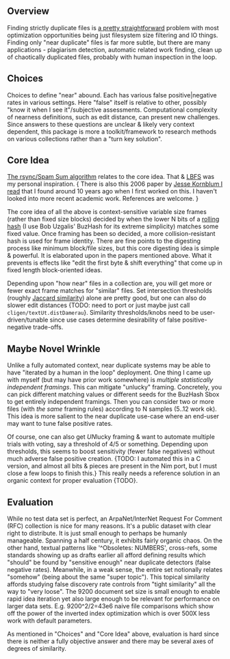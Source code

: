 Overview
--------

Finding strictly duplicate files is [a pretty
straightforward](https://github.com/c-blake/cligen/blob/master/examples/dups.nim)
problem with most optimization opportunities being just filesystem size
filtering and IO things.  Finding only "near duplicate" files is far more
subtle, but there are many applications - plagiarism detection, automatic
related work finding, clean up of chaotically duplicated files, probably with
human inspection in the loop.

Choices
-------

Choices to define "near" abound.  Each has various false positive|negative rates
in various settings.  Here "false" itself is relative to other, possibly "know
it when I see it"/subjective assessments.  Computational complexity of nearness
definitions, such as edit distance, can present new challenges.  Since answers
to these questions are unclear & likely very context dependent, this package is
more a toolkit/framework to research methods on various collections rather than
a "turn key solution".

Core Idea
---------

[The rsync/Spam Sum algorithm](https://rsync.samba.org/tech_report/) relates to
the core idea.  That & [LBFS](http://www.sosp.org/2001/papers/mazieres.pdf) was
my personal inspiration. { There is also this 2006 paper by [Jesse Kornblum I
read](https://www.sciencedirect.com/science/article/pii/S1742287606000764) that
I found around 10 years ago when I first worked on this.  I haven't looked into
more recent academic work.  References are welcome. }

The core idea of all the above is context-sensitive variable size frames (rather
than fixed size blocks) decided by when the lower N bits of a [rolling
hash](https://en.wikipedia.org/wiki/Rolling_hash) (I use Bob Uzgalis' BuzHash
for its extreme simplicity) matches some fixed value.  Once framing has been so
decided, a more collision-resistant hash is used for frame identity.  There are
fine points to the digesting process like minimum block/file sizes, but this
core digesting idea is simple & powerful.  It is elaborated upon in the papers
mentioned above.  What it prevents is effects like "edit the first byte & shift
everything" that come up in fixed length block-oriented ideas.

Depending upon "how near" files in a collection are, you will get more or fewer
exact frame matches for "similar" files.  Set intersection thresholds (roughly
[Jaccard similarity](https://en.wikipedia.org/wiki/Jaccard_index)) alone are
pretty good, but one can also do slower edit distances {TODO: need to port or
just maybe just call `cligen/textUt.distDamerau`}.  Similarity thresholds/knobs
need to be user-driven/tunable since use cases determine desirability of false
positive-negative trade-offs.

Maybe Novel Wrinkle
-------------------

Unlike a fully automated context, near duplicate systems may be able to have
"iterated by a human in the loop" deployment.  One thing I came up with myself
(but may have prior work somewhere) is *multiple statistically independent
framings*.  This can mitigate "unlucky" framing.  Concretely, you can pick
different matching values or different seeds for the BuzHash Sbox to get
entirely independent framings.  Then you can consider two or more files (with
*the same* framing rules) according to N samples (5..12 work ok).  This idea is
more salient to the near duplicate use-case where an end-user may want to tune
false positive rates.

Of course, one can also get *UN*lucky framing & want to automate multiple trials
with voting, say a threshold of 4/5 or something.  Depending upon thresholds,
this seems to boost sensitivity (fewer false negatives) without much adverse
false positive creation. {TODO: I automated this in a C version, and almost all
bits & pieces are present in the Nim port, but I must close a few loops to
finish this.}  This really needs a reference solution in an organic context for
proper evaluation {TODO}.

Evaluation
----------

While no test data set is perfect, an ArpaNet/InterNet Request For Comment (RFC)
collection is nice for many reasons.  It's a public dataset with clear right to
distribute.  It is just small enough to perhaps be humanly manageable.  Spanning
a half century, it exhibits fairly organic chaos.  On the other hand, textual
patterns like '^Obsoletes: NUMBERS', cross-refs, some standards showing up as
drafts earlier all afford defining results which "should" be found by "sensitive
enough" near duplicate detectors (false negative rates).  Meanwhile, in a weak
sense, the entire set notionally relates "somehow" (being about the same "super
topic").  This topical similarity affords studying false discovery rate controls
from "tight similarity" all the way to "very loose".  The 9200 document set size
is small enough to enable rapid idea iteration yet also large enough to be
relevant for performance on larger data sets.  E.g. 9200^2/2=43e6 naive file
comparisons which show off the power of the inverted index optimization which is
over 500X less work with default parameters.

As mentioned in "Choices" and "Core Idea" above, evaluation is hard since there
is neither a fully objective answer and there may be several axes of degrees of
similarity.

